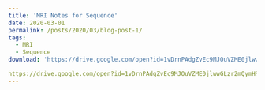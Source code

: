 ```yaml
---
title: 'MRI Notes for Sequence'
date: 2020-03-01
permalink: /posts/2020/03/blog-post-1/
tags:
  - MRI
  - Sequence
download: 'https://drive.google.com/open?id=1vDrnPAdgZvEc9MJOuVZME0jlwwGLzr2mQymHRPtd17Y'

https://drive.google.com/open?id=1vDrnPAdgZvEc9MJOuVZME0jlwwGLzr2mQymHRPtd17Y
---
```

